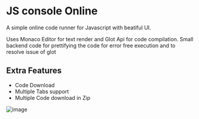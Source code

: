 # JS console Online

A simple online code runner for Javascript with beatiful UI. 

Uses Monaco Editor for text render and Glot Api for code compilation. Small backend code for prettifying the code for error free execution and to resolve issue of glot

## Extra Features
- Code Download
- Multiple Tabs support
- Multiple Code download in Zip

![image](https://github.com/user-attachments/assets/a09e6824-0579-42e6-9fcb-25f665b3a2be)
